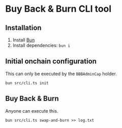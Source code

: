# Buy Back & Burn CLI tool

## Installation

1. Install [Bun](https://bun.sh/docs/installation)
2. Install dependencies: `bun i`

## Initial onchain configuration

This can only be executed by the `BBBAdminCap` holder.

```shell
bun src/cli.ts init
```

## Buy Back & Burn

Anyone can execute this.

```shell
bun src/cli.ts swap-and-burn >> log.txt
```
